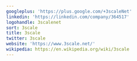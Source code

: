 ```yaml
---
googleplus: 'https://plus.google.com/+3scaleNet'
linkedin: 'https://linkedin.com/company/364517'
logohandle: 3scalenet
sort: 3scale
title: 3scale 
twitter: 3scale
website: 'https://www.3scale.net/'
wikipedia: https://en.wikipedia.org/wiki/3scale
---
```


